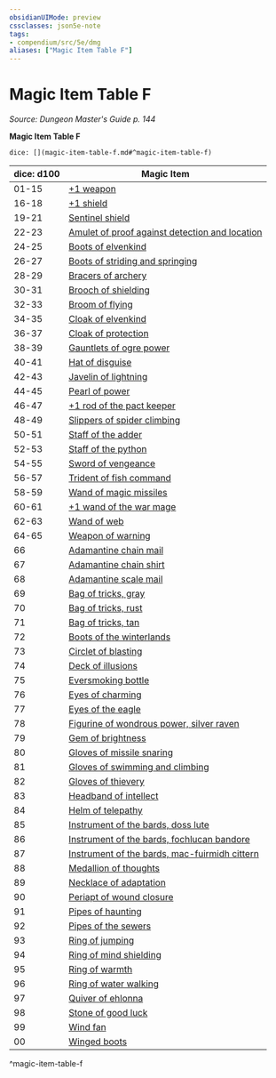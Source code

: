 ```yaml
---
obsidianUIMode: preview
cssclasses: json5e-note
tags:
- compendium/src/5e/dmg
aliases: ["Magic Item Table F"]
---
```

# Magic Item Table F
*Source: Dungeon Master's Guide p. 144* 

**Magic Item Table F**

`dice: [](magic-item-table-f.md#^magic-item-table-f)`

| dice: d100 | Magic Item |
|------------|------------|
| 01-15 | [+1 weapon](/Systems/5e/items/1-weapon.md) |
| 16-18 | [+1 shield](/Systems/5e/items/1-shield.md) |
| 19-21 | [Sentinel shield](/Systems/5e/items/sentinel-shield.md) |
| 22-23 | [Amulet of proof against detection and location](/Systems/5e/items/amulet-of-proof-against-detection-and-location.md) |
| 24-25 | [Boots of elvenkind](/Systems/5e/items/boots-of-elvenkind.md) |
| 26-27 | [Boots of striding and springing](/Systems/5e/items/boots-of-striding-and-springing.md) |
| 28-29 | [Bracers of archery](/Systems/5e/items/bracers-of-archery.md) |
| 30-31 | [Brooch of shielding](/Systems/5e/items/brooch-of-shielding.md) |
| 32-33 | [Broom of flying](/Systems/5e/items/broom-of-flying.md) |
| 34-35 | [Cloak of elvenkind](/Systems/5e/items/cloak-of-elvenkind.md) |
| 36-37 | [Cloak of protection](/Systems/5e/items/cloak-of-protection.md) |
| 38-39 | [Gauntlets of ogre power](/Systems/5e/items/gauntlets-of-ogre-power.md) |
| 40-41 | [Hat of disguise](/Systems/5e/items/hat-of-disguise.md) |
| 42-43 | [Javelin of lightning](/Systems/5e/items/javelin-of-lightning.md) |
| 44-45 | [Pearl of power](/Systems/5e/items/pearl-of-power.md) |
| 46-47 | [+1 rod of the pact keeper](/Systems/5e/items/1-rod-of-the-pact-keeper.md) |
| 48-49 | [Slippers of spider climbing](/Systems/5e/items/slippers-of-spider-climbing.md) |
| 50-51 | [Staff of the adder](/Systems/5e/items/staff-of-the-adder.md) |
| 52-53 | [Staff of the python](/Systems/5e/items/staff-of-the-python.md) |
| 54-55 | [Sword of vengeance](/Systems/5e/items/sword-of-vengeance.md) |
| 56-57 | [Trident of fish command](/Systems/5e/items/trident-of-fish-command.md) |
| 58-59 | [Wand of magic missiles](/Systems/5e/items/wand-of-magic-missiles.md) |
| 60-61 | [+1 wand of the war mage](/Systems/5e/items/1-wand-of-the-war-mage.md) |
| 62-63 | [Wand of web](/Systems/5e/items/wand-of-web.md) |
| 64-65 | [Weapon of warning](/Systems/5e/items/weapon-of-warning.md) |
| 66 | [Adamantine chain mail](/Systems/5e/items/adamantine-armor.md) |
| 67 | [Adamantine chain shirt](/Systems/5e/items/adamantine-armor.md) |
| 68 | [Adamantine scale mail](/Systems/5e/items/adamantine-armor.md) |
| 69 | [Bag of tricks, gray](/Systems/5e/items/bag-of-tricks-gray.md) |
| 70 | [Bag of tricks, rust](/Systems/5e/items/bag-of-tricks-rust.md) |
| 71 | [Bag of tricks, tan](/Systems/5e/items/bag-of-tricks-tan.md) |
| 72 | [Boots of the winterlands](/Systems/5e/items/boots-of-the-winterlands.md) |
| 73 | [Circlet of blasting](/Systems/5e/items/circlet-of-blasting.md) |
| 74 | [Deck of illusions](/Systems/5e/items/deck-of-illusions.md) |
| 75 | [Eversmoking bottle](/Systems/5e/items/eversmoking-bottle.md) |
| 76 | [Eyes of charming](/Systems/5e/items/eyes-of-charming.md) |
| 77 | [Eyes of the eagle](/Systems/5e/items/eyes-of-the-eagle.md) |
| 78 | [Figurine of wondrous power, silver raven](/Systems/5e/items/figurine-of-wondrous-power-silver-raven.md) |
| 79 | [Gem of brightness](/Systems/5e/items/gem-of-brightness.md) |
| 80 | [Gloves of missile snaring](/Systems/5e/items/gloves-of-missile-snaring.md) |
| 81 | [Gloves of swimming and climbing](/Systems/5e/items/gloves-of-swimming-and-climbing.md) |
| 82 | [Gloves of thievery](/Systems/5e/items/gloves-of-thievery.md) |
| 83 | [Headband of intellect](/Systems/5e/items/headband-of-intellect.md) |
| 84 | [Helm of telepathy](/Systems/5e/items/helm-of-telepathy.md) |
| 85 | [Instrument of the bards, doss lute](/Systems/5e/items/instrument-of-the-bards-doss-lute.md) |
| 86 | [Instrument of the bards, fochlucan bandore](/Systems/5e/items/instrument-of-the-bards-fochlucan-bandore.md) |
| 87 | [Instrument of the bards, mac-fuirmidh cittern](/Systems/5e/items/instrument-of-the-bards-mac-fuirmidh-cittern.md) |
| 88 | [Medallion of thoughts](/Systems/5e/items/medallion-of-thoughts.md) |
| 89 | [Necklace of adaptation](/Systems/5e/items/necklace-of-adaptation.md) |
| 90 | [Periapt of wound closure](/Systems/5e/items/periapt-of-wound-closure.md) |
| 91 | [Pipes of haunting](/Systems/5e/items/pipes-of-haunting.md) |
| 92 | [Pipes of the sewers](/Systems/5e/items/pipes-of-the-sewers.md) |
| 93 | [Ring of jumping](/Systems/5e/items/ring-of-jumping.md) |
| 94 | [Ring of mind shielding](/Systems/5e/items/ring-of-mind-shielding.md) |
| 95 | [Ring of warmth](/Systems/5e/items/ring-of-warmth.md) |
| 96 | [Ring of water walking](/Systems/5e/items/ring-of-water-walking.md) |
| 97 | [Quiver of ehlonna](/Systems/5e/items/quiver-of-ehlonna.md) |
| 98 | [Stone of good luck](/Systems/5e/items/stone-of-good-luck.md) |
| 99 | [Wind fan](/Systems/5e/items/wind-fan.md) |
| 00 | [Winged boots](/Systems/5e/items/winged-boots.md) |
^magic-item-table-f